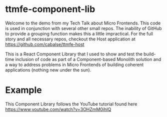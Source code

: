 # ttmfe-component-lib

Welcome to the demo from my Tech Talk about Micro Frontends.
This code is used in conjunction with several other small repos. The inability of GitHub to provide a grouping function makes this a little impractical.
For the full story and all necessary repos, checkout the Host application at https://github.com/cabalse/ttmfe-host

This is a React Component Library that I used to show and test the build-time inclusion of code as part of a Component-based Monolith solution and a way to address problems in Micro Frontends of building coherent applications (nothing new under the sun).

# Example

This Component Library follows the YouTube tutorial found here https://www.youtube.com/watch?v=3OHZmM0ihIQ
